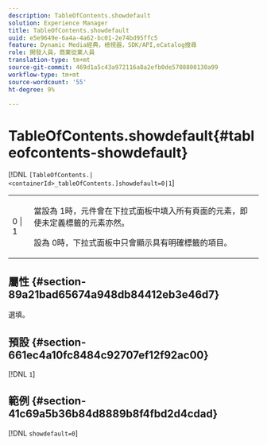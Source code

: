 ```yaml
---
description: TableOfContents.showdefault
solution: Experience Manager
title: TableOfContents.showdefault
uuid: e5e9649e-6a4a-4a62-bc01-2e74bd95ffc5
feature: Dynamic Media經典，檢視器，SDK/API,eCatalog搜尋
role: 開發人員，商業從業人員
translation-type: tm+mt
source-git-commit: 469d1a5c43a972116a8a2efb0de5708800130a99
workflow-type: tm+mt
source-wordcount: '55'
ht-degree: 9%

---
```



# TableOfContents.showdefault{#tableofcontents-showdefault}

[!DNL `[TableOfContents.|<containerId>_tableOfContents.]showdefault=0|1`]

<table id="table_BE34F807437C4955A2A640495E05138F"> 
 <tbody> 
  <tr> 
   <td> <p> <span class="codeph"> 0 | 1</span> </p> </td> 
   <td> <p> 當設為<span class="codeph"> 1</span>時，元件會在下拉式面板中填入所有頁面的元素，即使未定義標籤的元素亦然。 </p> <p>設為<span class="codeph"> 0</span>時，下拉式面板中只會顯示具有明確標籤的項目。 </p> </td> 
  </tr> 
 </tbody> 
</table>

## 屬性 {#section-89a21bad65674a948db84412eb3e46d7}

選填。

## 預設 {#section-661ec4a10fc8484c92707ef12f92ac00}

[!DNL `1`]

## 範例 {#section-41c69a5b36b84d8889b8f4fbd2d4cdad}

[!DNL `showdefault=0`]
